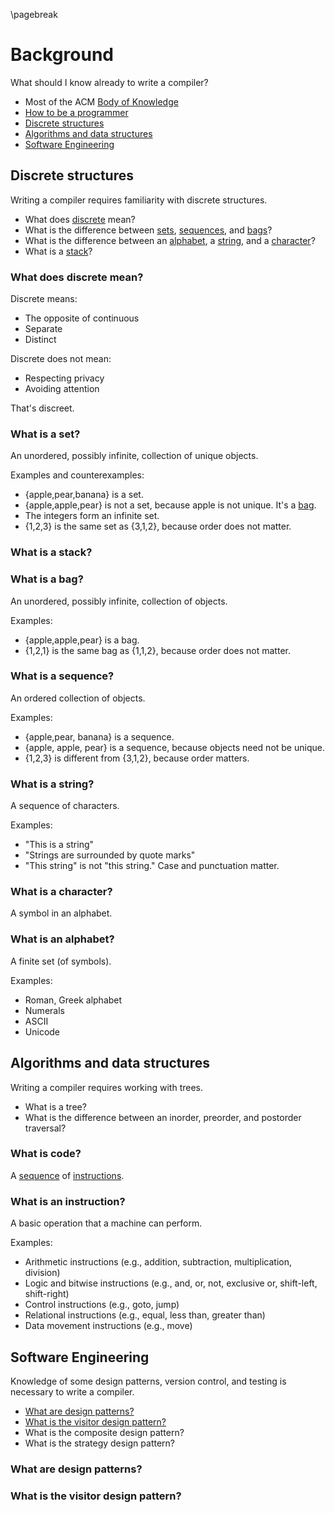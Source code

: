 \pagebreak

Background
==========
What should I know already to write a compiler?

- Most of the ACM [Body of Knowledge](http://www.acm.org/education/curricula/ComputerScience2008.pdf)
- [How to be a programmer](http://samizdat.mines.edu/howto/HowToBeAProgrammer.html)
- [Discrete structures](#discrete-structures)
- [Algorithms and data structures](#algorithms-and-data-structures)
- [Software Engineering](#software-engineering)

Discrete structures
-------------------
Writing a compiler requires familiarity with discrete structures.

- What does [discrete](#what-does-discrete-mean) mean?
- What is the difference between [sets](#what-is-a-set), [sequences](#what-is-a-sequence), and [bags](#what-is-a-bag)?
- What is the difference between an [alphabet](#what-is-an-alphabet), a [string](#what-is-a-string), and a [character](#what-is-a-character)?
- What is a [stack](#what-is-a-stack)?

### What does discrete mean?
Discrete means:

- The opposite of continuous
- Separate
- Distinct

Discrete does not mean:

- Respecting privacy
- Avoiding attention

That's discreet.

### What is a set?
An unordered, possibly infinite, collection of unique objects.

Examples and counterexamples:

- {apple,pear,banana} is a set.
- {apple,apple,pear} is not a set, because apple is not unique.
It's a [bag](#what-is-a-bag).
- The integers form an infinite set.
- {1,2,3} is the same set as {3,1,2}, because order does not matter.

### What is a stack?

### What is a bag?
An unordered, possibly infinite, collection of objects.

Examples:

- {apple,apple,pear} is a bag.
- {1,2,1} is the same bag as {1,1,2}, because order does not matter.

### What is a sequence?
An ordered collection of objects.

Examples:

- {apple,pear, banana} is a sequence.
- {apple, apple, pear} is a sequence, because objects need not be unique.
- {1,2,3} is different from {3,1,2}, because order matters.

### What is a string?
A sequence of characters.

Examples:

- "This is a string"
- "Strings are surrounded by quote marks"
- "This string" is not "this string." Case and punctuation matter.

### What is a character?
A symbol in an alphabet.

### What is an alphabet?
A finite set (of symbols).

Examples:

- Roman, Greek alphabet
- Numerals
- ASCII
- Unicode

Algorithms and data structures
------------------------------
Writing a compiler requires working with trees.

- What is a tree?
- What is the difference between an inorder, preorder, and postorder traversal?

### What is code?
A [sequence](#what-is-a-sequence) of [instructions](#what-is-an-instruction).

### What is an instruction?
A basic operation that a machine can perform.

Examples:

- Arithmetic instructions (e.g., addition, subtraction, multiplication, division)
- Logic and bitwise instructions (e.g., and, or, not, exclusive or, shift-left, shift-right)
- Control instructions (e.g., goto, jump)
- Relational instructions (e.g., equal, less than, greater than)
- Data movement instructions (e.g., move)

Software Engineering
--------------------
Knowledge of some design patterns, version control, and testing is necessary to write a compiler.

- [What are design patterns?](#what-are-design-patterns)
- [What is the visitor design pattern?](#what-is-the-visitor-design-pattern)
- What is the composite design pattern?
- What is the strategy design pattern?

### What are design patterns?

### What is the visitor design pattern?
